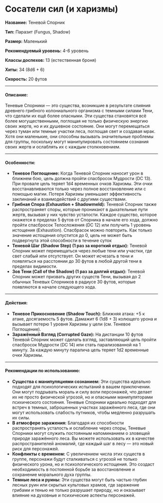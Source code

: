 # Сосатели сил (и харизмы)

**Название:** Теневой Спорник

**Тип:** Паразит (Fungus, Shadow)

**Размер:** Маленький

**Рекомендуемый уровень:** 4-6 уровень

**Классы доспехов:** 13 (естественная броня)

**Хиты:** 34 (8d6 + 6)

**Скорость:** 20 футов

***

#### **Описание:**

Теневые Спорники — это существа, возникшие в результате слияния древнего грибного колониального организма с темными силами Тени, что сделали их ещё более опасными. Эти существа становятся всё более могущественными, поглощая не только физическую энергию своих жертв, но и их душевное состояние. Они могут перемещаться через туман или темные участки леса, поглощая свет и создавая мрак. Хотя они маленькие, они способны вызывать значительные проблемы для группы, поскольку могут манипулировать состоянием сознания своих жертв и ослаблять их с каждым столкновением.

***

#### **Особенности:**

* **Теневое Поглощение:** Когда Теневой Спорник наносит урон в ближнем бою, цель должна пройти спасбросок Мудрости (DC 13). При провале цель теряет 1d4 временных очков Харизмы. Эти очки восстанавливаются только через полное восстановление или с помощью магии. Потеря Харизмы уменьшает эффективность заклинаний и взаимодействий с другими существами.
* **Грибная Спора (Exhaustion + Shadowmeld):** Теневой Спорник также распространяет споры, которые проникают в дыхательные пути жертв, вызывая у них чувство усталости. Каждое существо, которое окажется в пределах 5 футов от Спорника в начале его хода, должно пройти спасбросок Телосложения (DC 12) или получить 1 уровень истощения (Exhaustion). Спасбрасок можно повторить. Как только значение истощения опустится до 0, цель не может быть подвергнута этой способности в течение суток
* **Теневой Шаг (Shadow Step) (1 раз за короткий отдых):** Теневой Спорник может перемещаться через любые тени или участки, где свет слабый или отсутствует. Он может исчезать в тени и появляться на расстоянии до 30 футов в любой другой тени в пределах видимости.
* **Зов Тени (Call of the Shadow) (1 раз за долгий отдых):** Теневой Спорник может призвать других существ Тени, вызывая до 2 обычных Теневых Спорников в радиусе 30 футов, которые появляются в начале следующего хода.

***

#### **Действия:**

* **Теневое Прикосновение (Shadow Touch):** Ближняя атака: +5 к атаке, досягаемость 5 футов. Дамажит 6 (1d8 + 3) колющего урона и вызывает потерю 1 уровня Харизмы у цели (см. Теневое Поглощение).
* **Заражённый Взгляд (Corrupted Gaze):** На дистанции 10 футов Теневой Спорник может сделать взгляд, заставляющий цель пройти спасбросок Мудрости (DC 14) или стать парализованной на 1 минуту. За каждую минуту паралича цель теряет 1d2 временные очки Харизмы.

***

#### **Рекомендации по использованию:**

* **Существа с манипуляциями сознанием:** Эти существа идеально подходят для психологических испытаний в вашем приключении. Они могут подрывать мораль и силу воли персонажей, что делает их не просто физической угрозой, но и опасными манипуляторами психического состояния. Теневые Спорники идеально подходят для встреч в темных, заброшенных участках заражённого леса, где они могут использовать слабость путников, чтобы медленно разрушать их силы.
* **В атмосфере заражения:** Благодаря их способности распространять усталость и ослабление через споры, Теневые Спорники могут служить постоянным напоминанием о зловещей природе заражённого леса. Вы можете использовать их в качестве распространителей аномалий, где каждый шаг в лесу — это новый риск для персонажей.
* **Конфликты с временем:** С увеличением числа этих существ в группе, персонажи будут сталкиваться с угрозой не только физического урона, но и психологического истощения. Это создаст необходимость в постоянной борьбе за восстановление и сохранение морального духа группы.
* **Темные леса и руины:** Эти существа могут быть частью глубин лесных руин или скрытых культовых храмов, где заражение грибами и тенью не только разрушает природу, но и оказывает влияние на духовные и психические аспекты персонажей.
